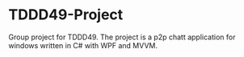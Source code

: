 # TDDD49-Project
Group project for TDDD49. The project is a p2p chatt application for windows written in C# with WPF and MVVM.
